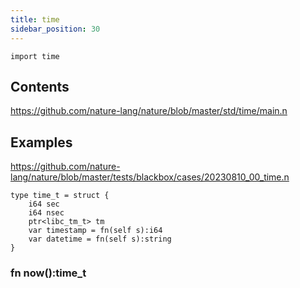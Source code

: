 ```yaml
---
title: time
sidebar_position: 30
---
```


`import time`

## Contents

https://github.com/nature-lang/nature/blob/master/std/time/main.n

## Examples

https://github.com/nature-lang/nature/blob/master/tests/blackbox/cases/20230810_00_time.n

```nature
type time_t = struct {
    i64 sec
    i64 nsec
    ptr<libc_tm_t> tm
    var timestamp = fn(self s):i64  
    var datetime = fn(self s):string
}
```

### fn now():time_t